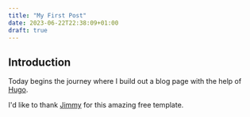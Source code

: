 ```yaml
---
title: "My First Post"
date: 2023-06-22T22:38:09+01:00
draft: true
---
```


## Introduction

Today begins the journey where I build out a blog page with the help of [Hugo](https://gohugo.io).

I'd like to thank [Jimmy](https://github.com/CaiJimmy/hugo-theme-stack) for this amazing free template.
